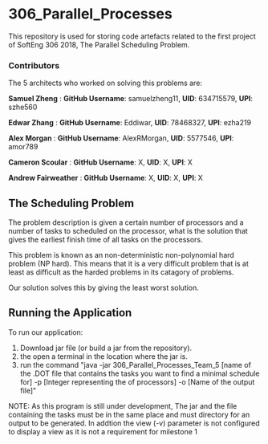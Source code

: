 # 306_Parallel_Processes

This repository is used for storing code artefacts related to the first project of SoftEng 306 2018, The Parallel Scheduling Problem.
### Contributors
The 5 architects who worked on solving this problems are:

**Samuel Zheng** : **GitHub Username**: samuelzheng11, **UID**: 634715579, **UPI**: szhe560

**Edwar Zhang** : **GitHub Username**: Eddiwar, **UID**: 78468327, **UPI**: ezha219

**Alex Morgan** : **GitHub Username**: AlexRMorgan, **UID**: 5577546, **UPI**: amor789

**Cameron Scoular** : **GitHub Username**: X, **UID**: X, **UPI**: X

**Andrew Fairweather** : **GitHub Username**: X, **UID**: X, **UPI**: X

## The Scheduling Problem
The problem description is given a certain number of processors and a number of tasks to scheduled on the processor, 
what is the solution that gives the earliest finish time of all tasks on the processors.

This problem is known as an non-deterministic non-polynomial hard problem (NP hard). This means that it is a very difficult problem
that is at least as difficult as the harded problems in its catagory of problems.

Our solution solves this by giving the least worst solution.

## Running the Application
To run our application:
1. Download jar file (or build a jar from the repository). 
2. the open a terminal in the location where the jar is.
3. run the command "java -jar 306_Parallel_Processes_Team_5 [name of the .DOT file that contains the tasks you want to find a minimal schedule for] -p [Integer representing the of processors] -o [Name of the output file]"

NOTE: As this program is still under development, The jar and the file containing the tasks must be in the same place and must directory for an output to be generated. In addtion the view (-v) parameter is not configured to display a view as it is not a requirement for milestone 1
